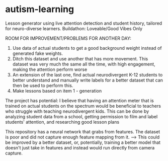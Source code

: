 # autism-learning
Lesson generator using live attention detection and student history, tailored for neuro-diverse learners. Buildathon: Loveable/Good Vibes Only

ROOM FOR IMPROVEMENT/PROBLEMS FOR ANOTHER DAY:

1. Use data of actual students to get a good background weight instead of generated fake weights.
2. Ditch this dataset and use another that has more movement. This dataset was very much the same all the time, with high engagement, making the attention perform worse
3. An extension of the last one, find actual neurodivergent K-12 students to better understand and manually write labels for a better dataset that can then be used to perform this.
4. Make lessons based on item 1 - generation

The project has potential: I believe that having an attention meter that is trained on actual students on the spectrum would be beneficial to teachers who struggle with teaching neurodivergent kids. 
This can be done by analyzing student data from a school, getting permission to film and label students' attention, and researching good lesson plans 

This repository has a neural network that grabs from features. The dataset is poor and did not capture enough feature mapping from it.
--> This could be improved by a better dataset, or, potentially, training a better model that doesn't just take in features and instead would run directly from camera capture.
